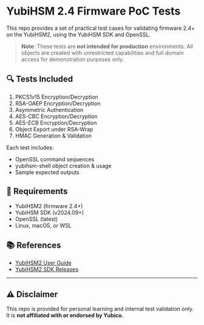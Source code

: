 # YubiHSM 2.4 Firmware PoC Tests

This repo provides a set of practical test cases for validating firmware 2.4+ on the YubiHSM2, using the YubiHSM SDK and OpenSSL.

> **Note**: These tests are **not intended for production** environments. All objects are created with unrestricted capabilities and full domain access for demonstration purposes only.

## 🔍 Tests Included

1. PKCS1v15 Encryption/Decryption
2. RSA-OAEP Encryption/Decryption
3. Asymmetric Authentication
4. AES-CBC Encryption/Decryption
5. AES-ECB Encryption/Decryption
6. Object Export under RSA-Wrap
7. HMAC Generation & Validation

Each test includes:
- OpenSSL command sequences
- yubihsm-shell object creation & usage
- Sample expected outputs

## 🧰 Requirements

- YubiHSM2 (firmware 2.4+)
- YubiHSM SDK (v2024.09+)
- OpenSSL (latest)
- Linux, macOS, or WSL

## 📚 References

- [YubiHSM2 User Guide](https://docs.yubico.com/hardware/yubihsm-2/)
- [YubiHSM2 SDK Releases](https://developers.yubico.com/YubiHSM2/Releases/)

---

## ⚠️ Disclaimer

This repo is provided for personal learning and internal test validation only. It is **not affiliated with or endorsed by Yubico.**
